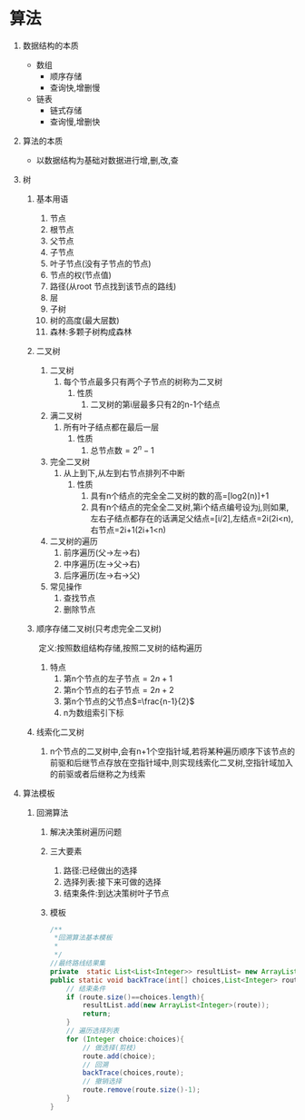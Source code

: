 # 算法

1. 数据结构的本质
   - 数组
     - 顺序存储
     - 查询快,增删慢
   - 链表
     - 链式存储
     - 查询慢,增删快

2. 算法的本质
   - 以数据结构为基础对数据进行增,删,改,查

3. 树

   1. 基本用语

      1. 节点
      2. 根节点
      3. 父节点
      4. 子节点
      5. 叶子节点(没有子节点的节点)
      6. 节点的权(节点值)
      7. 路径(从root 节点找到该节点的路线)
      8. 层
      9. 子树
      10. 树的高度(最大层数)
      11. 森林:多颗子树构成森林

   2. 二叉树

      1. 二叉树
         1. 每个节点最多只有两个子节点的树称为二叉树
            1. 性质
               1. 二叉树的第i层最多只有2的n-1个结点
      2. 满二叉树
         1. 所有叶子结点都在最后一层
            1. 性质
               1. 总节点数$=2^n-1$
      3. 完全二叉树
         1. 从上到下,从左到右节点排列不中断
            1. 性质
               1. 具有n个结点的完全全二叉树的数的高=[log2(n)]+1
               2. 具有n个结点的完全全二叉树,第i个结点编号设为j,则如果,左右子结点都存在的话满足父结点=[i/2],左结点=2i(2i<n),右节点=2i+1(2i+1<n)
      4. 二叉树的遍历
         1. 前序遍历(父→左→右)
         2. 中序遍历(左→父→右)
         3. 后序遍历(左→右→父)
      5. 常见操作
         1. 查找节点
         2. 删除节点

   3. 顺序存储二叉树(只考虑完全二叉树)

      ​	定义:按照数组结构存储,按照二叉树的结构遍历

      1. 特点
         1. 第n个节点的左子节点$=2n+1$
         2. 第n个节点的右子节点$=2n+2$
         3. 第n个节点的父节点$=\frac{n-1}{2}$
         4. n为数组索引下标

   4. 线索化二叉树

      1. n个节点的二叉树中,会有n+1个空指针域,若将某种遍历顺序下该节点的前驱和后继节点存放在空指针域中,则实现线索化二叉树,空指针域加入的前驱或者后继称之为线索

4. 算法模板

   1. 回溯算法

      1. 解决决策树遍历问题

      2. 三大要素

         1. 路径:已经做出的选择
         2. 选择列表:接下来可做的选择
         3. 结束条件:到达决策树叶子节点

      3. 模板

         ``` java
         /**
          *回溯算法基本模板
          *
          */
         //最终路线结果集
         private  static List<List<Integer>> resultList= new ArrayList<List<Integer>>();
         public static void backTrace(int[] choices,List<Integer> route){
             // 结束条件
             if (route.size()==choices.length){
                 resultList.add(new ArrayList<Integer>(route));
                 return;
             }
             // 遍历选择列表
             for (Integer choice:choices){
                 // 做选择(剪枝)
                 route.add(choice);
                 // 回溯
                 backTrace(choices,route);
                 // 撤销选择
                 route.remove(route.size()-1);
             }
         }
         ```

